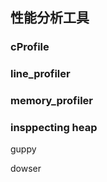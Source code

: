 ## 性能分析工具

### cProfile

### line_profiler

### memory_profiler

### insppecting heap

guppy

dowser




 
